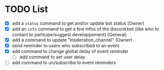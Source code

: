 # TODO List

* [x] add a `status` command to get and/or update bot status (Owner)
* [x] add an `info` command to get a few infos of the discord bot (like who to contact to participe/suggest developpement) (General)
* [x] add a command to update "moderation_channel" (Owner)
* [x] send reminder to users who subscribed to an event
* [x] add command to change global delay of event reminder
    - [ ] add command to set user delay
* [ ] add command to un/subscribe to event reminders
